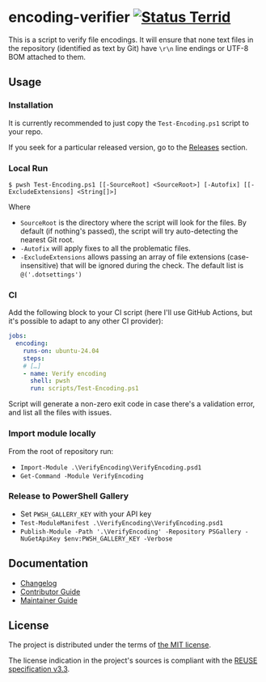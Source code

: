 <!--
SPDX-FileCopyrightText: 2025 Friedrich von Never <friedrich@fornever.me>

SPDX-License-Identifier: MIT
-->

encoding-verifier [![Status Terrid][status-terrid]][andivionian-status-classifier]
=================
This is a script to verify file encodings. It will ensure that none text files in the repository (identified as text by Git) have `\r\n` line endings or UTF-8 BOM attached to them.

Usage
-----
### Installation
It is currently recommended to just copy the `Test-Encoding.ps1` script to your repo.

If you seek for a particular released version, go to the [Releases][releases] section.

### Local Run
```console
$ pwsh Test-Encoding.ps1 [[-SourceRoot] <SourceRoot>] [-Autofix] [[-ExcludeExtensions] <String[]>]
```

Where
- `SourceRoot` is the directory where the script will look for the files. By default (if nothing's passed), the script will try auto-detecting the nearest Git root.
- `-Autofix` will apply fixes to all the problematic files.
- `-ExcludeExtensions` allows passing an array of file extensions (case-insensitive) that will be ignored during the check. The default list is `@('.dotsettings')`

### CI
Add the following block to your CI script (here I'll use GitHub Actions, but it's possible to adapt to any other CI provider):
```yaml
jobs:
  encoding:
    runs-on: ubuntu-24.04
    steps:
    # […]
    - name: Verify encoding
      shell: pwsh
      run: scripts/Test-Encoding.ps1
```
Script will generate a non-zero exit code in case there's a validation error, and list all the files with issues.

### Import module locally

From the root of repository run:

- `Import-Module .\VerifyEncoding\VerifyEncoding.psd1`
- `Get-Command -Module VerifyEncoding`

### Release to PowerShell Gallery

- Set `PWSH_GALLERY_KEY` with your API key
- `Test-ModuleManifest .\VerifyEncoding\VerifyEncoding.psd1`
- `Publish-Module -Path '.\VerifyEncoding' -Repository PSGallery -NuGetApiKey $env:PWSH_GALLERY_KEY -Verbose`

Documentation
-------------
- [Changelog][docs.changelog]
- [Contributor Guide][docs.contributing]
- [Maintainer Guide][docs.maintaining]

License
-------
The project is distributed under the terms of [the MIT license][docs.license].

The license indication in the project's sources is compliant with the [REUSE specification v3.3][reuse.spec].

[andivionian-status-classifier]: https://andivionian.fornever.me/v1/#status-terrid-
[docs.changelog]: CHANGELOG.md
[docs.contributing]: CONTRIBUTING.md
[docs.license]: LICENSE.txt
[docs.maintaining]: MAINTAINING.md
[releases]: https://github.com/ForNeVeR/encoding-verifier/releases
[reuse.spec]: https://reuse.software/spec-3.3/
[status-terrid]: https://img.shields.io/badge/status-terrid-green.svg
